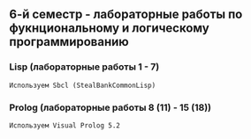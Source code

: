 ## 6-й семестр - лабораторные работы по фукнциональному и логическому программированию

### Lisp (лабораторные работы 1 - 7)
`Используем Sbcl (StealBankCommonLisp)`

### Prolog (лабораторные работы 8 (11) - 15 (18))
`Используем Visual Prolog 5.2`